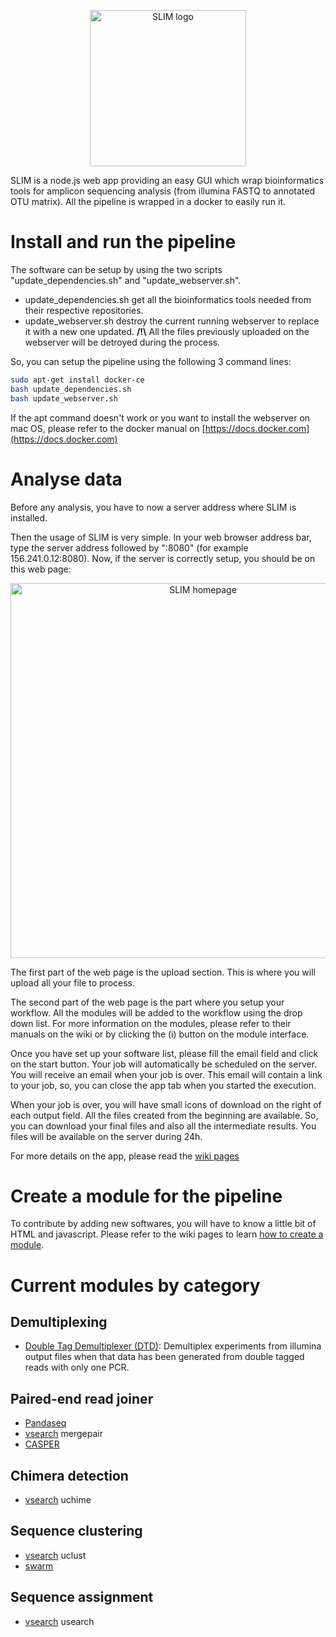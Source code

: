 
<p align="center">
  <img src="https://github.com/yoann-dufresne/SLIM/blob/master/www/imgs/slim_logo.svg" alt="SLIM logo" width="250px"/>
</p>

SLIM is a node.js web app providing an easy GUI which wrap bioinformatics tools for amplicon sequencing analysis (from illumina FASTQ to annotated OTU matrix).
All the pipeline is wrapped in a docker to easily run it.

# Install and run the pipeline

The software can be setup by using the two scripts "update_dependencies.sh" and "update_webserver.sh".
* update_dependencies.sh get all the bioinformatics tools needed from their respective repositories.
* update_webserver.sh destroy the current running webserver to replace it with a new one updated.
**/!\\** All the files previously uploaded on the webserver will be detroyed during the process.  
  
So, you can setup the pipeline using the following 3 command lines:
```bash
sudo apt-get install docker-ce
bash update_dependencies.sh
bash update_webserver.sh
```

If the apt command doesn't work or you want to install the webserver on mac OS, please refer to the docker manual on [https://docs.docker.com](https://docs.docker.com)

# Analyse data

Before any analysis, you have to now a server address where SLIM is installed.

Then the usage of SLIM is very simple.
In your web browser address bar, type the server address followed by ":8080" (for example 156.241.0.12:8080).
Now, if the server is correctly setup, you should be on this web page:

<p align="center">
  <img src="https://github.com/yoann-dufresne/SLIM/blob/master/tutos/slim_webpage.png" alt="SLIM homepage" width="600px"/>
</p>

The first part of the web page is the upload section.
This is where you will upload all your file to process.

The second part of the web page is the part where you setup your workflow.
All the modules will be added to the workflow using the drop down list.
For more information on the modules, please refer to their manuals on the wiki or by clicking the (i) button on the module interface.

Once you have set up your software list, please fill the email field and click on the start button.
Your job will automatically be scheduled on the server.
You will receive an email when your job is over.
This email will contain a link to your job, so, you can close the app tab when you started the execution.

When your job is over, you will have small icons of download on the right of each output field.
All the files created from the beginning are available.
So, you can download your final files and also all the intermediate results.
You files will be available on the server during 24h.

For more details on the app, please read the [wiki pages](https://github.com/yoann-dufresne/amplicon_pipeline/wiki/)

# Create a module for the pipeline

To contribute by adding new softwares, you will have to know a little bit of HTML and javascript.
Please refer to the wiki pages to learn [how to create a module](https://github.com/yoann-dufresne/amplicon_pipeline/wiki/How-to-write-a-new-module).

# Current modules by category

## Demultiplexing
* [Double Tag Demultiplexer (DTD)](https://github.com/yoann-dufresne/DoubleTagDemultiplexer): Demultiplex experiments from illumina output files when that data has been generated from double tagged reads with only one PCR.

## Paired-end read joiner
* [Pandaseq](https://github.com/neufeld/pandaseq)
* [vsearch](https://github.com/torognes/vsearch) mergepair
* [CASPER](http://best.snu.ac.kr/casper/)

## Chimera detection
* [vsearch](https://github.com/torognes/vsearch) uchime

## Sequence clustering
* [vsearch](https://github.com/torognes/vsearch) uclust
* [swarm](https://github.com/torognes/swarm)

## Sequence assignment
* [vsearch](https://github.com/torognes/vsearch) usearch

